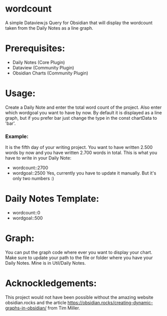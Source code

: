 # wordcount
A simple Dataview.js Query for Obsidian that will display the wordcount taken from the Daily Notes as a line graph.

# Prerequisites:
- Daily Notes (Core Plugin)
- Dataview (Community Plugin)
- Obsidian Charts (Community Plugin)

# Usage:
Create a Daily Note and enter the total word count of the project. Also enter which wordgoal you want to have by now.
By default it is displayed as a line graph, but if you prefer bar just change the type in the const chartData to 'bar'.
### Example:
It is the fifth day of your writing project. You want to have written 2.500 words by now and you have written 2.700 words in total. This is what you have to write in your Daily Note:
- wordcount::2700
- wordgoal::2500
Yes, currently you have to update it manually. But it's only two numbers :)

# Daily Notes Template:
- wordcount::0
- wordgoal::500

# Graph:
You can put the graph code where ever you want to display your chart. Make sure to update your path to the file or folder where you have your Daily Notes. Mine is in Util/Daily Notes.

# Acknockledgements:
This project would not have been possible without the amazing website obsidian.rocks and the article https://obsidian.rocks/creating-dynamic-graphs-in-obsidian/ from Tim Miller.

